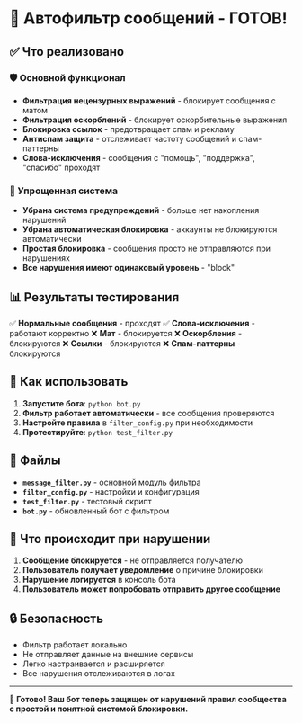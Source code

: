 # 🎉 Автофильтр сообщений - ГОТОВ!

## ✅ Что реализовано

### 🛡️ Основной функционал
- **Фильтрация нецензурных выражений** - блокирует сообщения с матом
- **Фильтрация оскорблений** - блокирует оскорбительные выражения
- **Блокировка ссылок** - предотвращает спам и рекламу
- **Антиспам защита** - отслеживает частоту сообщений и спам-паттерны
- **Слова-исключения** - сообщения с "помощь", "поддержка", "спасибо" проходят

### 🔧 Упрощенная система
- **Убрана система предупреждений** - больше нет накопления нарушений
- **Убрана автоматическая блокировка** - аккаунты не блокируются автоматически
- **Простая блокировка** - сообщения просто не отправляются при нарушениях
- **Все нарушения имеют одинаковый уровень** - "block"

## 📊 Результаты тестирования

✅ **Нормальные сообщения** - проходят
✅ **Слова-исключения** - работают корректно
❌ **Мат** - блокируется
❌ **Оскорбления** - блокируются
❌ **Ссылки** - блокируются
❌ **Спам-паттерны** - блокируются

## 🚀 Как использовать

1. **Запустите бота**: `python bot.py`
2. **Фильтр работает автоматически** - все сообщения проверяются
3. **Настройте правила** в `filter_config.py` при необходимости
4. **Протестируйте**: `python test_filter.py`

## 📝 Файлы

- **`message_filter.py`** - основной модуль фильтра
- **`filter_config.py`** - настройки и конфигурация
- **`test_filter.py`** - тестовый скрипт
- **`bot.py`** - обновленный бот с фильтром

## 🎯 Что происходит при нарушении

1. **Сообщение блокируется** - не отправляется получателю
2. **Пользователь получает уведомление** о причине блокировки
3. **Нарушение логируется** в консоль бота
4. **Пользователь может попробовать отправить другое сообщение**

## 🔒 Безопасность

- Фильтр работает локально
- Не отправляет данные на внешние сервисы
- Легко настраивается и расширяется
- Все нарушения отслеживаются в логах

---

**🎉 Готово! Ваш бот теперь защищен от нарушений правил сообщества с простой и понятной системой блокировки.**
